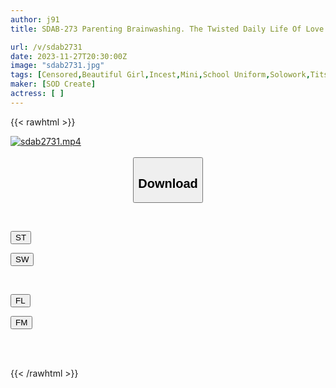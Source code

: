 ```yaml
---
author: j91
title: SDAB-273 Parenting Brainwashing. The Twisted Daily Life Of Love Between A Father And His Beloved Daughter Yuka Miyoshi [Nuku With Overwhelming 4k Video! ]

url: /v/sdab2731
date: 2023-11-27T20:30:00Z
image: "sdab2731.jpg"
tags: [Censored,Beautiful Girl,Incest,Mini,School Uniform,Solowork,Tits ]
maker: [SOD Create]
actress: [ ]
---
```



{{< rawhtml >}}

<div class="video" data-videoid="XJ0o2DbdqbT0ML">
    <a href="javascript:;">
        <img src="/v/sdab2731/sdab2731.jpg" width="WIDTH" height="HEIGHT" alt="sdab2731.mp4" loading="lazy">
    </a>
</div>

<script type="text/javascript" src="https://j91.asia/asset/on-demand-st.js"></script>

<br>
  <link rel="stylesheet" href="https://j91.asia/asset/bs5.css">
  
  <center>
  <button class="btn btn-primary" type="button" data-bs-toggle="collapse" data-bs-target=".multi-collapse" aria-expanded="false" aria-controls="multiCollapseExample1 multiCollapseExample2"><h2>Download</h2></button></center>
</p>
<div class="row">
  <div class="col">
    <div class="collapse multi-collapse" id="multiCollapseExample1">
      <div class="card card-body">
	      	      <br>
<div class="buttons">  
<p><a href="https://streamtape.to/v/XJ0o2DbdqbT0ML" target="_blank"><button class="btn-hover color-3"><i class="fa fa-download"></i> ST</button></a></p>
<p><a href="https://flaswish.com/zkbg49b0j2nk" target="_blank"><button class="btn-hover color-2"><i class="fa fa-download"></i> SW</button></a></p></div>
    </div>
  </div>
</div>
  <div class="col">
    <div class="collapse multi-collapse" id="multiCollapseExample2">
      <div class="card card-body">
	      <br>
<div class="buttons">
<p><a href="https://filelions.site/f/g5s2t89ex2c6" target="_blank"><button class="btn-hover color-9"><i class="fa fa-download"></i> FL</button></a></p>
<p><a href="https://filemoon.sx/d/c6i3ff29yiyh" target="_blank"><button class="btn-hover color-8"><i class="fa fa-download"></i> FM</button></a></p></div>
<br><br>
      </div>
    </div>
  </div>
</div>

{{< /rawhtml >}}